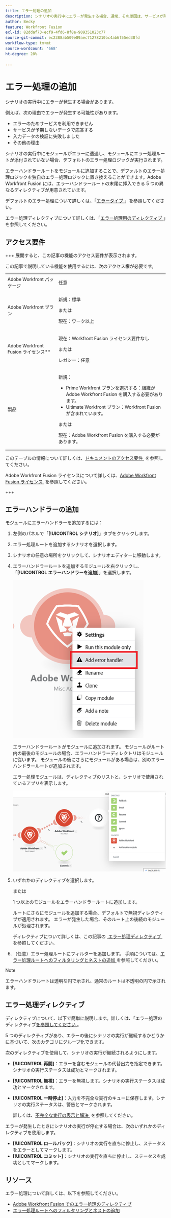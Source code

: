 ```yaml
---
title: エラー処理の追加
description: シナリオの実行中にエラーが発生する場合、通常、その原因は、サービスが障害により利用できないか、サービスが予期しないデータで応答するか、入力データの検証が失敗するすることなどです。
author: Becky
feature: Workfront Fusion
exl-id: 82ddaf73-ecf9-4fd6-8f8e-909351023c77
source-git-commit: ec2388ab509e89aec71278210bc4ab6f55ed38fd
workflow-type: tm+mt
source-wordcount: '668'
ht-degree: 28%

---
```


# エラー処理の追加

シナリオの実行中にエラーが発生する場合があります。

例えば、次の理由でエラーが発生する可能性があります。

* エラーのためサービスを利用できません
* サービスが予期しないデータで応答する
* 入力データの検証に失敗しました
* その他の理由

シナリオの実行中にモジュールがエラーに遭遇し、モジュールにエラー処理ルートが添付されていない場合、デフォルトのエラー処理ロジックが実行されます。

エラーハンドラールートをモジュールに追加することで、デフォルトのエラー処理ロジックを独自のエラー処理ロジックに置き換えることができます。Adobe Workfront Fusion には、エラーハンドラールートの末尾に挿入できる 5 つの異なるディレクティブが用意されています。

デフォルトのエラー処理について詳しくは、「[&#x200B; エラータイプ &#x200B;](/help/workfront-fusion/references/errors/error-processing.md)」を参照してください。

エラー処理ディレクティブについて詳しくは、「[&#x200B; エラー処理用のディレクティブ &#x200B;](/help/workfront-fusion/references/errors/directives-for-error-handling.md)」を参照してください。

## アクセス要件

+++ 展開すると、この記事の機能のアクセス要件が表示されます。

この記事で説明している機能を使用するには、次のアクセス権が必要です。

<table style="table-layout:auto">
 <col> 
 <col> 
 <tbody> 
  <tr> 
   <td role="rowheader">Adobe Workfront パッケージ 
   <td> <p>任意</p> </td> 
  </tr> 
  <tr data-mc-conditions=""> 
   <td role="rowheader">Adobe Workfront プラン</td> 
   <td> <p>新規：標準</p><p>または</p><p>現在：ワーク以上</p> </td> 
  </tr> 
  <tr> 
   <td role="rowheader">Adobe Workfront Fusion ライセンス**</td> 
   <td>
   <p>現在：Workfront Fusion ライセンス要件なし</p>
   <p>または</p>
   <p>レガシー：任意 </p>
   </td> 
  </tr> 
  <tr> 
   <td role="rowheader">製品</td> 
   <td>
   <p>新規：</p> <ul><li>Prime Workfront プランを選択する：組織がAdobe Workfront Fusion を購入する必要があります。</li><li>Ultimate Workfront プラン：Workfront Fusion が含まれています。</li></ul>
   <p>または</p>
   <p>現在：Adobe Workfront Fusion を購入する必要があります。</p>
   </td> 
  </tr>
 </tbody> 
</table>

このテーブルの情報について詳しくは、[&#x200B; ドキュメントのアクセス要件 &#x200B;](/help/workfront-fusion/references/licenses-and-roles/access-level-requirements-in-documentation.md) を参照してください。

Adobe Workfront Fusion ライセンスについて詳しくは、[Adobe Workfront Fusion ライセンス &#x200B;](/help/workfront-fusion/set-up-and-manage-workfront-fusion/licensing-operations-overview/license-automation-vs-integration.md) を参照してください。

+++

## エラーハンドラーの追加

モジュールにエラーハンドラーを追加するには：

1. 左側のパネルで「**[!UICONTROL シナリオ]**」タブをクリックします。
1. エラー処理ルートを追加するシナリオを選択します。
1. シナリオの任意の場所をクリックして、シナリオエディターに移動します。
1. エラーハンドラールートを追加するモジュールを右クリックし、「**[!UICONTROL エラーハンドラーを追加]**」を選択します。

   ![&#x200B; エラーハンドラールート &#x200B;](assets/error-handler-route.png)

   エラーハンドラールートがモジュールに追加されます。 モジュールがルート内の最後のモジュールの場合、エラーハンドラーディレクトリはモジュールに従います。 モジュールの後にさらにモジュールがある場合は、別のエラーハンドラールートが追加されます。

   エラー処理モジュールは、ディレクティブのリストと、シナリオで使用されているアプリを表示します。

   ![&#x200B; エラールート &#x200B;](assets/error-route.png)

1. いずれかのディレクティブを選択します。

   または

   1 つ以上のモジュールをエラーハンドラールートに追加します。

   ルートにさらにモジュールを追加する場合、デフォルトで無視ディレクティブが適用されます。 エラーが発生した場合、そのルート上の後続のモジュールが処理されます。

   ディレクティブについて詳しくは、この記事の [&#x200B; エラー処理ディレクティブ &#x200B;](#error-handling-directives) を参照してください。

1. （任意）エラー処理ルートにフィルターを追加します。 手順については、[&#x200B; エラー処理ルートへのフィルタリングとネストの追加 &#x200B;](/help/workfront-fusion/create-scenarios/config-error-handling/advanced-error-handling.md) を参照してください。

>[!NOTE]
>
>エラーハンドラルートは透明な円で示され、通常のルートは不透明の円で示されます。

## エラー処理ディレクティブ

ディレクティブについて、以下で簡単に説明します。詳しくは、「エラー処理のディレクティブ [&#x200B; を参照してください &#x200B;](/help/workfront-fusion/references/errors/directives-for-error-handling.md)。

5 つのディレクティブがあり、エラーの後にシナリオの実行が継続するかどうかに基づいて、次のカテゴリにグループ化できます。

次のディレクティブを使用して、シナリオの実行が継続されるようにします。

* **[!UICONTROL 再開]**：エラーを含むモジュールの代替出力を指定できます。シナリオの実行ステータスは成功とマークされます。
* **[!UICONTROL 無視]**：エラーを無視します。シナリオの実行ステータスは成功とマークされます。
* **[!UICONTROL 一時停止]**：入力を不完全な実行のキューに保存します。シナリオの実行ステータスは、警告とマークされます。

  詳しくは、[&#x200B; 不完全な実行の表示と解決 &#x200B;](/help/workfront-fusion/manage-scenarios/view-and-resolve-incomplete-executions.md) を参照してください。

エラーが発生したときにシナリオの実行が停止する場合は、次のいずれかのディレクティブを使用します。

* **[!UICONTROL ロールバック]**：シナリオの実行を直ちに停止し、ステータスをエラーとしてマークします。
* **[!UICONTROL コミット]**：シナリオの実行を直ちに停止し、ステータスを成功としてマークします。

## リソース

エラー処理について詳しくは、以下を参照してください。

* [Adobe Workfront Fusion でのエラー処理のディレクティブ](/help/workfront-fusion/references/errors/directives-for-error-handling.md)
* [エラー処理ルートへのフィルタリングとネストの追加](/help/workfront-fusion/create-scenarios/config-error-handling/advanced-error-handling.md)
